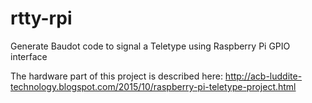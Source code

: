 # rtty-rpi
Generate Baudot code to signal a Teletype using Raspberry Pi GPIO interface

The hardware part of this project is described here:
http://acb-luddite-technology.blogspot.com/2015/10/raspberry-pi-teletype-project.html
